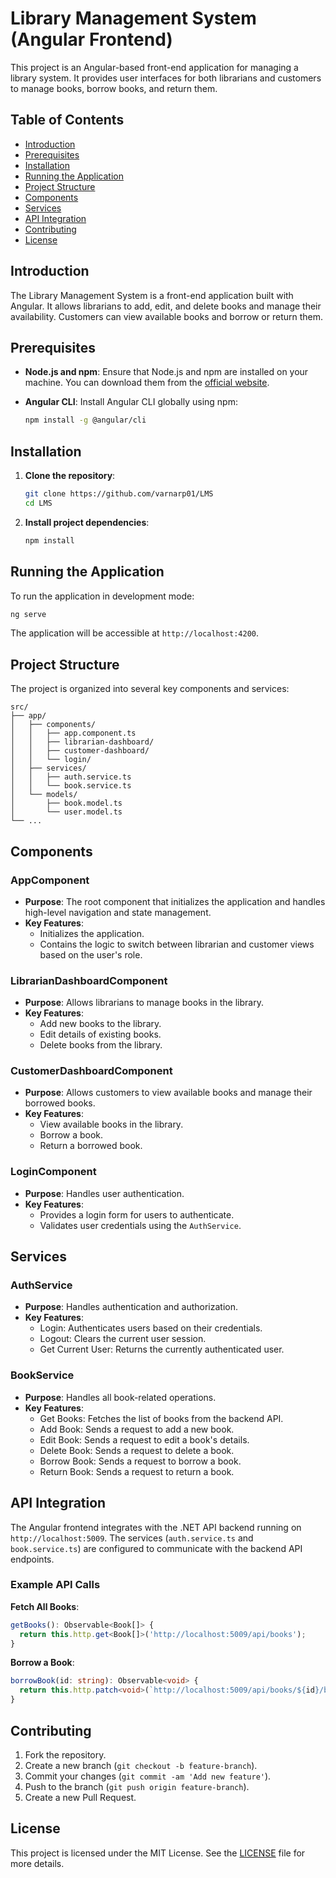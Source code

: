 
# Library Management System (Angular Frontend)

This project is an Angular-based front-end application for managing a library system. It provides user interfaces for both librarians and customers to manage books, borrow books, and return them.

## Table of Contents

- [Introduction](#introduction)
- [Prerequisites](#prerequisites)
- [Installation](#installation)
- [Running the Application](#running-the-application)
- [Project Structure](#project-structure)
- [Components](#components)
- [Services](#services)
- [API Integration](#api-integration)
- [Contributing](#contributing)
- [License](#license)

## Introduction

The Library Management System is a front-end application built with Angular. It allows librarians to add, edit, and delete books and manage their availability. Customers can view available books and borrow or return them.

## Prerequisites

- **Node.js and npm**: Ensure that Node.js and npm are installed on your machine. You can download them from the [official website](https://nodejs.org/).
- **Angular CLI**: Install Angular CLI globally using npm:

  ```bash
  npm install -g @angular/cli
  ```

## Installation

1. **Clone the repository**:

   ```bash
   git clone https://github.com/varnarp01/LMS
   cd LMS
   ```

2. **Install project dependencies**:

   ```bash
   npm install
   ```

## Running the Application

To run the application in development mode:

```bash
ng serve
```

The application will be accessible at `http://localhost:4200`.

## Project Structure

The project is organized into several key components and services:

```
src/
├── app/
│   ├── components/
│   │   ├── app.component.ts
│   │   ├── librarian-dashboard/
│   │   ├── customer-dashboard/
│   │   └── login/
│   ├── services/
│   │   ├── auth.service.ts
│   │   └── book.service.ts
│   └── models/
│       ├── book.model.ts
│       └── user.model.ts
└── ...
```

## Components

### AppComponent

- **Purpose**: The root component that initializes the application and handles high-level navigation and state management.
- **Key Features**:
  - Initializes the application.
  - Contains the logic to switch between librarian and customer views based on the user's role.

### LibrarianDashboardComponent

- **Purpose**: Allows librarians to manage books in the library.
- **Key Features**:
  - Add new books to the library.
  - Edit details of existing books.
  - Delete books from the library.

### CustomerDashboardComponent

- **Purpose**: Allows customers to view available books and manage their borrowed books.
- **Key Features**:
  - View available books in the library.
  - Borrow a book.
  - Return a borrowed book.

### LoginComponent

- **Purpose**: Handles user authentication.
- **Key Features**:
  - Provides a login form for users to authenticate.
  - Validates user credentials using the `AuthService`.

## Services

### AuthService

- **Purpose**: Handles authentication and authorization.
- **Key Features**:
  - Login: Authenticates users based on their credentials.
  - Logout: Clears the current user session.
  - Get Current User: Returns the currently authenticated user.

### BookService

- **Purpose**: Handles all book-related operations.
- **Key Features**:
  - Get Books: Fetches the list of books from the backend API.
  - Add Book: Sends a request to add a new book.
  - Edit Book: Sends a request to edit a book's details.
  - Delete Book: Sends a request to delete a book.
  - Borrow Book: Sends a request to borrow a book.
  - Return Book: Sends a request to return a book.

## API Integration

The Angular frontend integrates with the .NET API backend running on `http://localhost:5009`. The services (`auth.service.ts` and `book.service.ts`) are configured to communicate with the backend API endpoints.

### Example API Calls

**Fetch All Books**:

```typescript
getBooks(): Observable<Book[]> {
  return this.http.get<Book[]>('http://localhost:5009/api/books');
}
```

**Borrow a Book**:

```typescript
borrowBook(id: string): Observable<void> {
  return this.http.patch<void>(`http://localhost:5009/api/books/${id}/borrow`, {});
}
```

## Contributing

1. Fork the repository.
2. Create a new branch (`git checkout -b feature-branch`).
3. Commit your changes (`git commit -am 'Add new feature'`).
4. Push to the branch (`git push origin feature-branch`).
5. Create a new Pull Request.

## License

This project is licensed under the MIT License. See the [LICENSE](LICENSE) file for more details.
